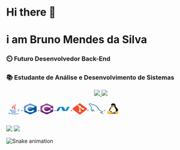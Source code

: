 # Hi there 👋

# i am Bruno Mendes da Silva 
### ⏲️  Futuro Desenvolvedor Back-End
### 📚 Estudante de Análise e Desenvolvimento de Sistemas

<div align="center">
  <a href="https://github.com/Bsmendes">
  <img height="180em" src="https://github-readme-stats.vercel.app/api?username=Bsmendes&show_icons=true&theme=codeSTACKr&include_all_commits=true&count_private=true"/>
  <img height="180em" src="https://github-readme-stats.vercel.app/api/top-langs/?username=Bsmendes&layout=compact&langs_count=7&theme=codeSTACKr"/>
</div>
  
  <div style="display: inline_block"><br>
  <img align="center" alt="Bruno-Java" height="30" width="40" src="https://github.com/devicons/devicon/blob/master/icons/java/java-original.svg">
  <img align="center" alt="Bruno-C" height="30" width="40" src="https://github.com/devicons/devicon/blob/master/icons/c/c-original.svg">
  <img align="center" alt="Bruno-Csharp" height="30" width="40" src="https://raw.githubusercontent.com/devicons/devicon/master/icons/csharp/csharp-original.svg">
  <img align="center" alt="Bruno-DOtNET" height="30" width="40" src="https://github.com/devicons/devicon/blob/master/icons/dot-net/dot-net-original.svg">
  <img align="center" alt="Bruno-Git" height="30" width="40" src="https://github.com/devicons/devicon/blob/master/icons/git/git-original.svg">
  <img align="center" alt="Bruno-SQL" height="30" width="40" src="https://github.com/devicons/devicon/blob/master/icons/mysql/mysql-original.svg">
  <img align="center" alt="Bruno-Linux" height="30" width="40" src="https://github.com/devicons/devicon/blob/master/icons/linux/linux-original.svg">
 
  </div>
  
  ##
   </div>
   <a href = "bsmendes@outlook.com"><img src="https://img.shields.io/badge/Microsoft_Outlook-0078D4?style=for-the-badge&logo=microsoft-outlook&logoColor=white" target="_blank"></a>
   <a href="https://www.linkedin.com/in/bruno-mendes-050818176/" target="_blank"><img src="https://img.shields.io/badge/-LinkedIn-%230077B5?style=for-the-badge&logo=linkedin&logoColor=white" target="_blank"></a> 
  

  ![Snake animation](https://github.com/Bsmendes/Bsmendes/blob/output/github-contribution-grid-snake.svg)
 
</div>
